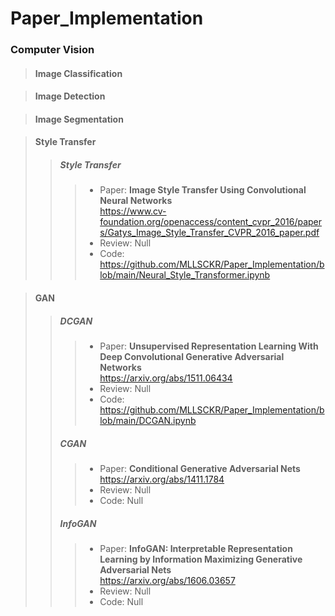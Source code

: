 # Paper_Implementation

### Computer Vision

> #### Image Classification

> #### Image Detection

> #### Image Segmentation

> #### Style Transfer
> > ##### Style Transfer
> > > * Paper: **Image Style Transfer Using Convolutional Neural Networks**   
> > >     <https://www.cv-foundation.org/openaccess/content_cvpr_2016/papers/Gatys_Image_Style_Transfer_CVPR_2016_paper.pdf>
> > > * Review: Null
> > > * Code: <https://github.com/MLLSCKR/Paper_Implementation/blob/main/Neural_Style_Transformer.ipynb>

> #### GAN
> > ##### DCGAN
> > > * Paper: **Unsupervised Representation Learning With Deep Convolutional Generative Adversarial Networks**   
> > >     <https://arxiv.org/abs/1511.06434>
> > > * Review: Null
> > > * Code: <https://github.com/MLLSCKR/Paper_Implementation/blob/main/DCGAN.ipynb>
> > ##### CGAN
> > > * Paper: **Conditional Generative Adversarial Nets**   
> > >     <https://arxiv.org/abs/1411.1784>
> > > * Review: Null
> > > * Code: Null
> > ##### InfoGAN
> > > * Paper: **InfoGAN: Interpretable Representation Learning by Information Maximizing Generative Adversarial Nets**   
> > >     <https://arxiv.org/abs/1606.03657>
> > > * Review: Null
> > > * Code: Null
